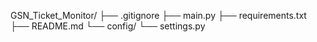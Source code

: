 GSN_Ticket_Monitor/
├── .gitignore
├── main.py
├── requirements.txt
├── README.md
└── config/
    └── settings.py
